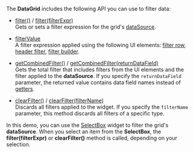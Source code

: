 The **DataGrid** includes the following API you can use to filter data:     

- [filter()](/Documentation/ApiReference/UI_Widgets/dxDataGrid/Methods/#filter) / [filter(filterExpr)](/Documentation/ApiReference/UI_Widgets/dxDataGrid/Methods/#filterfilterExpr)       
Gets or sets a filter expression for the grid's [dataSource](/Documentation/ApiReference/UI_Widgets/dxDataGrid/Configuration/#dataSource).

- [filterValue](/Documentation/ApiReference/UI_Widgets/dxDataGrid/Configuration/#filterValue)       
A filter expression applied using the following UI elements: [filter row](/Documentation/ApiReference/UI_Widgets/dxDataGrid/Configuration/filterRow/), [header filter](/Documentation/ApiReference/UI_Widgets/dxDataGrid/Configuration/headerFilter/), [filter builder](/Documentation/ApiReference/UI_Widgets/dxDataGrid/Configuration/#filterBuilder).

- [getCombinedFilter()](/Documentation/ApiReference/UI_Widgets/dxDataGrid/Methods/#getCombinedFilter) / [getCombinedFilter(returnDataField)](/Documentation/ApiReference/UI_Widgets/dxDataGrid/Methods/#getCombinedFilterreturnDataField)       
Gets the total filter that includes filters from the UI elements and the filter applied to the **dataSource**. If you specify the `returnDataField` parameter, the returned value contains data field names instead of [getters](/Documentation/Guide/Data_Binding/Data_Layer/#Getters_And_Setters).

- [clearFilter()](/Documentation/ApiReference/UI_Widgets/dxDataGrid/Methods/#clearFilter) / [clearFilter(filterName)](/Documentation/ApiReference/UI_Widgets/dxDataGrid/Methods/#clearFilterfilterName)       
Discards all filters applied to the widget. If you specify the `filterName` parameter, this method discards all filters of a specific type.

In this demo, you can use the [SelectBox](/Documentation/ApiReference/UI_Widgets/dxSelectBox/) widget to filter the grid's **dataSource**. When you select an item from the **SelectBox**, the **filter(filterExpr)** or **clearFilter()** method is called, depending on your selection.
